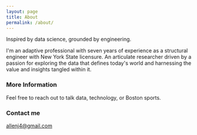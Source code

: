 ```yaml
---
layout: page
title: About
permalink: /about/
---
```


Inspired by data science, grounded by engineering. 

I'm an adaptive professional with seven years of experience as a structural engineer with New York State licensure. An articulate researcher driven by a passion for exploring the data that defines today's world and harnessing the value and insights tangled within it.

### More Information

Feel free to reach out to talk data, technology, or Boston sports.

### Contact me

[allenj4@gmail.com](mailto:allenj4@gmail.com)
